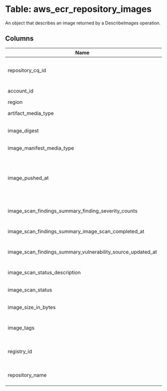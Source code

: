 
# Table: aws_ecr_repository_images
An object that describes an image returned by a DescribeImages operation.
## Columns
| Name        | Type           | Description  |
| ------------- | ------------- | -----  |
|repository_cq_id|uuid|Unique CloudQuery ID of aws_ecr_repositories table (FK)|
|account_id|text|The AWS Account ID of the resource.|
|region|text||
|artifact_media_type|text|The artifact media type of the image.|
|image_digest|text|The sha256 digest of the image manifest.|
|image_manifest_media_type|text|The media type of the image manifest.|
|image_pushed_at|timestamp without time zone|The date and time, expressed in standard JavaScript date format, at which the current image was pushed to the repository.|
|image_scan_findings_summary_finding_severity_counts|jsonb|The image vulnerability counts, sorted by severity.|
|image_scan_findings_summary_image_scan_completed_at|timestamp without time zone|The time of the last completed image scan.|
|image_scan_findings_summary_vulnerability_source_updated_at|timestamp without time zone|The time when the vulnerability data was last scanned.|
|image_scan_status_description|text|The description of the image scan status.|
|image_scan_status|text|The current state of an image scan.|
|image_size_in_bytes|bigint|The size, in bytes, of the image in the repository.|
|image_tags|text[]|The list of tags associated with this image.|
|registry_id|text|The AWS account ID associated with the registry to which this image belongs.|
|repository_name|text|The name of the repository to which this image belongs.|
